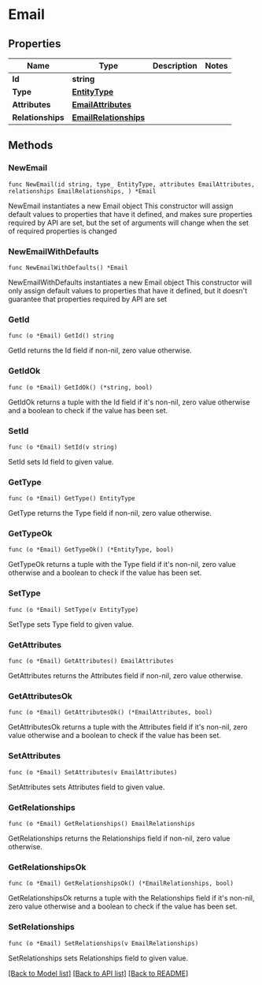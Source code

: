 # Email

## Properties

Name | Type | Description | Notes
------------ | ------------- | ------------- | -------------
**Id** | **string** |  | 
**Type** | [**EntityType**](EntityType.md) |  | 
**Attributes** | [**EmailAttributes**](EmailAttributes.md) |  | 
**Relationships** | [**EmailRelationships**](EmailRelationships.md) |  | 

## Methods

### NewEmail

`func NewEmail(id string, type_ EntityType, attributes EmailAttributes, relationships EmailRelationships, ) *Email`

NewEmail instantiates a new Email object
This constructor will assign default values to properties that have it defined,
and makes sure properties required by API are set, but the set of arguments
will change when the set of required properties is changed

### NewEmailWithDefaults

`func NewEmailWithDefaults() *Email`

NewEmailWithDefaults instantiates a new Email object
This constructor will only assign default values to properties that have it defined,
but it doesn't guarantee that properties required by API are set

### GetId

`func (o *Email) GetId() string`

GetId returns the Id field if non-nil, zero value otherwise.

### GetIdOk

`func (o *Email) GetIdOk() (*string, bool)`

GetIdOk returns a tuple with the Id field if it's non-nil, zero value otherwise
and a boolean to check if the value has been set.

### SetId

`func (o *Email) SetId(v string)`

SetId sets Id field to given value.


### GetType

`func (o *Email) GetType() EntityType`

GetType returns the Type field if non-nil, zero value otherwise.

### GetTypeOk

`func (o *Email) GetTypeOk() (*EntityType, bool)`

GetTypeOk returns a tuple with the Type field if it's non-nil, zero value otherwise
and a boolean to check if the value has been set.

### SetType

`func (o *Email) SetType(v EntityType)`

SetType sets Type field to given value.


### GetAttributes

`func (o *Email) GetAttributes() EmailAttributes`

GetAttributes returns the Attributes field if non-nil, zero value otherwise.

### GetAttributesOk

`func (o *Email) GetAttributesOk() (*EmailAttributes, bool)`

GetAttributesOk returns a tuple with the Attributes field if it's non-nil, zero value otherwise
and a boolean to check if the value has been set.

### SetAttributes

`func (o *Email) SetAttributes(v EmailAttributes)`

SetAttributes sets Attributes field to given value.


### GetRelationships

`func (o *Email) GetRelationships() EmailRelationships`

GetRelationships returns the Relationships field if non-nil, zero value otherwise.

### GetRelationshipsOk

`func (o *Email) GetRelationshipsOk() (*EmailRelationships, bool)`

GetRelationshipsOk returns a tuple with the Relationships field if it's non-nil, zero value otherwise
and a boolean to check if the value has been set.

### SetRelationships

`func (o *Email) SetRelationships(v EmailRelationships)`

SetRelationships sets Relationships field to given value.



[[Back to Model list]](../README.md#documentation-for-models) [[Back to API list]](../README.md#documentation-for-api-endpoints) [[Back to README]](../README.md)


